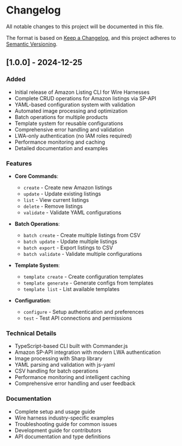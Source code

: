 # Changelog

All notable changes to this project will be documented in this file.

The format is based on [Keep a Changelog](https://keepachangelog.com/en/1.0.0/),
and this project adheres to [Semantic Versioning](https://semver.org/spec/v2.0.0.html).

## [1.0.0] - 2024-12-25

### Added
- Initial release of Amazon Listing CLI for Wire Harnesses
- Complete CRUD operations for Amazon listings via SP-API
- YAML-based configuration system with validation
- Automated image processing and optimization
- Batch operations for multiple products
- Template system for reusable configurations
- Comprehensive error handling and validation
- LWA-only authentication (no IAM roles required)
- Performance monitoring and caching
- Detailed documentation and examples

### Features
- **Core Commands**:
  - `create` - Create new Amazon listings
  - `update` - Update existing listings
  - `list` - View current listings
  - `delete` - Remove listings
  - `validate` - Validate YAML configurations

- **Batch Operations**:
  - `batch create` - Create multiple listings from CSV
  - `batch update` - Update multiple listings
  - `batch export` - Export listings to CSV
  - `batch validate` - Validate multiple configurations

- **Template System**:
  - `template create` - Create configuration templates
  - `template generate` - Generate configs from templates
  - `template list` - List available templates

- **Configuration**:
  - `configure` - Setup authentication and preferences
  - `test` - Test API connections and permissions

### Technical Details
- TypeScript-based CLI built with Commander.js
- Amazon SP-API integration with modern LWA authentication
- Image processing with Sharp library
- YAML parsing and validation with js-yaml
- CSV handling for batch operations
- Performance monitoring and intelligent caching
- Comprehensive error handling and user feedback

### Documentation
- Complete setup and usage guide
- Wire harness industry-specific examples
- Troubleshooting guide for common issues
- Development guide for contributors
- API documentation and type definitions